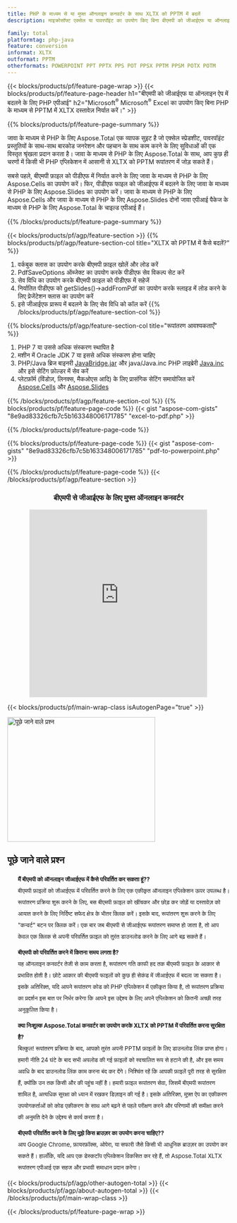 ```yaml
---
title: PHP के माध्यम से या मुफ्त ऑनलाइन कनवर्टर के साथ XLTX को PPTM में बदलें 
description: माइक्रोसॉफ्ट एक्सेल या पावरपॉइंट का उपयोग किए बिना बीएमपी को जीआईएफ या ऑनलाइन ऐप में कनवर्ट करने के लिए PHP एपीआई। कोड को एकीकृत करने से पहले मुफ़्त बीएमपी से जीआईएफ ऑनलाइन कनवर्टर का तुरंत परीक्षण करें। 

family: total
platformtag: php-java
feature: conversion
informat: XLTX
outformat: PPTM
otherformats: POWERPOINT PPT PPTX PPS POT PPSX PPTM PPSM POTX POTM
---
```

{{< blocks/products/pf/feature-page-wrap >}}
{{< blocks/products/pf/feature-page-header h1="बीएमपी को जीआईएफ या ऑनलाइन ऐप में बदलने के लिए PHP एपीआई" h2="Microsoft<sup>&reg;</sup> Microsoft<sup>&reg;</sup> Excel का उपयोग किए बिना PHP के माध्यम से PPTM में XLTX दस्तावेज़ निर्यात करें।" >}}

{{% blocks/products/pf/feature-page-summary %}}

जावा के माध्यम से PHP के लिए Aspose.Total एक व्यापक सुइट है जो एक्सेल स्प्रेडशीट, पावरपॉइंट प्रस्तुतियों के साथ-साथ बारकोड जनरेशन और पहचान के साथ काम करने के लिए सुविधाओं की एक विस्तृत श्रृंखला प्रदान करता है। जावा के माध्यम से PHP के लिए Aspose.Total के साथ, आप कुछ ही चरणों में किसी भी PHP एप्लिकेशन में आसानी से XLTX को PPTM रूपांतरण में जोड़ सकते हैं।

सबसे पहले, बीएमपी फ़ाइल को पीडीएफ में निर्यात करने के लिए जावा के माध्यम से PHP के लिए Aspose.Cells का उपयोग करें। फिर, पीडीएफ फाइल को जीआईएफ में बदलने के लिए जावा के माध्यम से PHP के लिए Aspose.Slides का उपयोग करें। जावा के माध्यम से PHP के लिए Aspose.Cells और जावा के माध्यम से PHP के लिए Aspose.Slides दोनों जावा एपीआई पैकेज के माध्यम से PHP के लिए Aspose.Total के चाइल्ड एपीआई हैं।

{{% /blocks/products/pf/feature-page-summary  %}}

{{< blocks/products/pf/agp/feature-section >}}
{{% blocks/products/pf/agp/feature-section-col title="XLTX को PPTM में कैसे बदलें?" %}}
1. वर्कबुक क्लास का उपयोग करके बीएमपी फ़ाइल खोलें और लोड करें
2. PdfSaveOptions ऑब्जेक्ट का उपयोग करके पीडीएफ सेव विकल्प सेट करें
3. सेव विधि का उपयोग करके बीएमपी फ़ाइल को पीडीएफ में सहेजें
4. निर्यातित पीडीएफ को getSlides()->addFromPdf का उपयोग करके स्लाइड में लोड करने के लिए प्रेजेंटेशन क्लास का उपयोग करें
5. इसे जीआईएफ प्रारूप में बदलने के लिए सेव विधि को कॉल करें
{{% /blocks/products/pf/agp/feature-section-col %}}

{{% blocks/products/pf/agp/feature-section-col title="रूपांतरण आवश्यकताएँ" %}}
1. PHP 7 या उससे अधिक संस्करण स्थापित है
2. मशीन में Oracle JDK 7 या इससे अधिक संस्करण होना चाहिए
3. PHP/Java ब्रिज बाइनरी [JavaBridge.jar](http://php-java-bridge.sourceforge.net/pjb/download.php) और java/Java.inc PHP लाइब्रेरी [Java.inc](http://php-java-bridge.sourceforge.net/pjb/download.php) और इसे सेटिंग फ़ोल्डर में सेव करें
4. प्लेटफ़ॉर्म (विंडोज़, लिनक्स, मैकओएस आदि) के लिए प्रासंगिक सेटिंग समायोजित करें [Aspose.Cells](https://docs.aspose.com/cells/php-java/setup-and-installation-guidelines/) और [Aspose.Slides](https://docs.aspose.com/slides/php-java/installation/)


{{% /blocks/products/pf/agp/feature-section-col %}}
{{% blocks/products/pf/feature-page-code %}}
{{< gist "aspose-com-gists" "8e9ad83326cfb7c5b163348006171785" "excel-to-pdf.php" >}}

{{% /blocks/products/pf/feature-page-code %}}

{{% blocks/products/pf/feature-page-code %}}
{{< gist "aspose-com-gists" "8e9ad83326cfb7c5b163348006171785" "pdf-to-powerpoint.php" >}}

{{% /blocks/products/pf/feature-page-code %}}
{{< /blocks/products/pf/agp/feature-section >}}

<div class="container-fluid agp-content bg-white aboutfile box-1 vh100 section nopbtm">
<div class=container>
<div class=row>
<div class="demobox tc col-md-12 padding-0" align="center">

<h3>बीएमपी से जीआईएफ के लिए मुफ्त ऑनलाइन कनवर्टर</h3>

<iframe style="border: none; height: 426px;" scrolling="no" src="https://total-conversion-app-65z5r2lp.qa.k8s.dynabic.com/?to=pptx&from=xlsx" id="child-iframe" width="80%"></iframe>

</div></div>
</div></div>

{{< blocks/products/pf/main-wrap-class isAutogenPage="true" >}}
<style>.howtolist li{margin-right: 0!important;line-height: 26px;position: relative;margin-bottom: 10px;font-size: 13px;list-style-type: none;}</style>
<div class="col-md-12 tl bg-gray-dark howtolist section">
  <a class="anchor" name="faqpage"></a>
  <div class="container tl dflex" itemscope="" itemtype="https://schema.org/FAQPage">
      <div class="col-md-4 howtosectiongfx">
          <img class="social-panel-hide-on-mobile" src="https://www.groupdocs.cloud/templates/brand/images/groupdocs/conversion/groupdocs_conversion-brand.png" alt="पूछे जाने वाले प्रश्न" width="335" height="283">
      </div>
      <div class="howtosection col-md-8">
          <div>
              <h2>पूछे जाने वाले प्रश्न</h2>
              <ul>
                  <li itemscope="" itemprop="mainEntity" itemtype="https://schema.org/Question">
                      <div>
                          <span itemprop="name"><b>मैं बीएमपी को ऑनलाइन जीआईएफ में कैसे परिवर्तित कर सकता हूं??</b></span>
                      </div>
                      <div itemscope="" itemprop="acceptedAnswer" itemtype="https://schema.org/Answer">
                          <span itemprop="text">बीएमपी फ़ाइलों को जीआईएफ में परिवर्तित करने के लिए एक एकीकृत ऑनलाइन एप्लिकेशन ऊपर उपलब्ध है। रूपांतरण प्रक्रिया शुरू करने के लिए, बस बीएमपी फ़ाइल को खींचकर और छोड़ कर जोड़ें या दस्तावेज़ को आयात करने के लिए निर्दिष्ट सफेद क्षेत्र के भीतर क्लिक करें। इसके बाद, रूपांतरण शुरू करने के लिए "कन्वर्ट" बटन पर क्लिक करें। एक बार जब बीएमपी से जीआईएफ रूपांतरण समाप्त हो जाता है, तो आप केवल एक क्लिक से अपनी परिवर्तित फ़ाइल को तुरंत डाउनलोड करने के लिए आगे बढ़ सकते हैं।</span>
                      </div>
                  </li>
                  <li itemscope="" itemprop="mainEntity" itemtype="https://schema.org/Question">
                      <div>
                          <span itemprop="name"><b>बीएमपी को परिवर्तित करने में कितना समय लगता है?</b></span>
                      </div>
                      <div itemscope="" itemprop="acceptedAnswer" itemtype="https://schema.org/Answer">
                          <span itemprop="text">यह ऑनलाइन कनवर्टर तेजी से काम करता है, रूपांतरण गति काफी हद तक बीएमपी फ़ाइल के आकार से प्रभावित होती है। छोटे आकार की बीएमपी फाइलों को कुछ ही सेकंड में जीआईएफ में बदला जा सकता है। इसके अतिरिक्त, यदि आपने रूपांतरण कोड को PHP एप्लिकेशन में एकीकृत किया है, तो रूपांतरण प्रक्रिया का प्रदर्शन इस बात पर निर्भर करेगा कि आपने इस उद्देश्य के लिए अपने एप्लिकेशन को कितनी अच्छी तरह अनुकूलित किया है।</span>
                      </div>
                  </li>
                  <li itemscope="" itemprop="mainEntity" itemtype="https://schema.org/Question">
                      <div>
                          <span itemprop="name"><b>क्या निःशुल्क Aspose.Total कनवर्टर का उपयोग करके XLTX को PPTM में परिवर्तित करना सुरक्षित है?</b></span>
                      </div>
                      <div itemscope="" itemprop="acceptedAnswer" itemtype="https://schema.org/Answer">
                          <span itemprop="text">बिल्कुल! रूपांतरण प्रक्रिया के बाद, आपको तुरंत अपनी PPTM फ़ाइलों के लिए डाउनलोड लिंक प्राप्त होगा। हमारी नीति 24 घंटे के बाद सभी अपलोड की गई फ़ाइलों को स्वचालित रूप से हटाने की है, और इस समय अवधि के बाद डाउनलोड लिंक काम करना बंद कर देंगे। निश्चिंत रहें कि आपकी फ़ाइलें पूरी तरह से सुरक्षित हैं, क्योंकि उन तक किसी और की पहुंच नहीं है। हमारी फ़ाइल रूपांतरण सेवा, जिसमें बीएमपी रूपांतरण शामिल है, अत्यधिक सुरक्षा को ध्यान में रखकर डिज़ाइन की गई है। इसके अतिरिक्त, मुफ़्त ऐप का एकीकरण उपयोगकर्ताओं को कोड एकीकरण के साथ आगे बढ़ने से पहले परीक्षण करने और परिणामों की समीक्षा करने की अनुमति देने के उद्देश्य से कार्य करता है।</span>
                      </div>
                  </li>                 
                  <li itemscope="" itemprop="mainEntity" itemtype="https://schema.org/Question">
                      <div>
                          <span itemprop="name"><b>बीएमपी परिवर्तित करने के लिए मुझे किस ब्राउज़र का उपयोग करना चाहिए??</b></span>
                      </div>
                      <div itemscope="" itemprop="acceptedAnswer" itemtype="https://schema.org/Answer">
                          <span itemprop="text">आप Google Chrome, फ़ायरफ़ॉक्स, ओपेरा, या सफारी जैसे किसी भी आधुनिक ब्राउज़र का उपयोग कर सकते हैं। हालाँकि, यदि आप एक डेस्कटॉप एप्लिकेशन विकसित कर रहे हैं, तो Aspose.Total XLTX रूपांतरण एपीआई एक सहज और प्रभावी समाधान प्रदान करेगा।</span>
                      </div>
                  </li>
              </ul>
          </div>
      </div>
  </div>
{{< blocks/products/pf/agp/other-autogen-total >}}
{{< blocks/products/pf/agp/about-autogen-total >}}
{{< /blocks/products/pf/main-wrap-class >}}

{{< /blocks/products/pf/feature-page-wrap >}}
